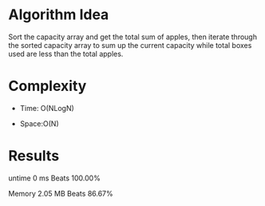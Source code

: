 # Algorithm Idea

Sort the capacity array and get the total sum of apples, then iterate through the sorted capacity array to sum up the current capacity while total boxes used are less than the total apples.

# Complexity

- Time: O(NLogN)

- Space:O(N)

# Results

untime
0
ms
Beats
100.00%

Memory
2.05
MB
Beats
86.67%